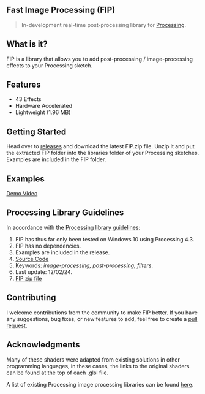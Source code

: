 ## Fast Image Processing (FIP)
> In-development real-time post-processing library for [Processing](https://processing.org/).

## What is it?
FIP is a library that allows you to add post-processing / image-processing effects to your Processing sketch. 

## Features
- 43 Effects
- Hardware Accelerated
- Lightweight (1.96 MB)

## Getting Started
Head over to [releases](https://github.com/prontopablo/FIP/releases) and download the latest FIP.zip file. Unzip it and put the extracted FIP folder into the libraries folder of your Processing sketches. Examples are included in the FIP folder. 

## Examples
[Demo Video](https://github.com/prontopablo/FIP/assets/55544101/9ec66583-ce3e-4e86-aaae-cb8ae8855f24)

## Processing Library Guidelines
In accordance with the [Processing library guidelines](https://github.com/benfry/processing4/wiki/Library-Guidelines):
1. FIP has thus far only been tested on Windows 10 using Processing 4.3.
2. FIP has no dependencies.
3. Examples are included in the release.
4. [Source Code](https://github.com/prontopablo/FIP/releases)
5. Keywords: _image-processing, post-processing, filters_.
6. Last update: 12/02/24.
7. [FIP zip file](https://github.com/prontopablo/FIP/releases)

## Contributing
I welcome contributions from the community to make FIP better. If you have any suggestions, bug fixes, or new features to add, feel free to create a [pull request](https://github.com/prontopablo/FIP/pulls).

## Acknowledgments
Many of these shaders were adapted from existing solutions in other programming languages, in these cases, the links to the original shaders can be found at the top of each .glsl file.

A list of existing Processing image processing libraries can be found [here](https://github.com/prontopablo/FIP/blob/main/docs/resources.md).
